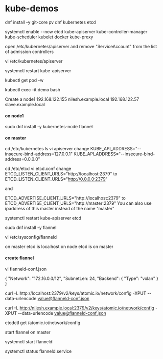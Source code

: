 # kube-demos

dnf install -y git-core pv dnf kubernetes etcd

systemctl enable --now etcd kube-apiserver kube-controller-manager kube-scheduler kubelet docker kube-proxy

open /etc/kubernetes/apiserver and remove "ServiceAccount" from the list of admission controllers

vi /etc/kubernetes/apiserver

systemctl restart kube-apiserver

kubectl get pod -w

kubectl exec -it demo bash





Create a node1
192.168.122.155 nilesh.example.local
192.168.122.57 slave.example.local

#### on node1

sudo dnf install -y kubernetes-node flannel


#### on master

cd /etc/kubernetes
ls
vi apiserver
change
KUBE_API_ADDRESS="--insecure-bind-address=127.0.0.1"
KUBE_API_ADDRESS="--insecure-bind-address=0.0.0.0"


cd /etc/etcd
vi etcd.conf
change
ETCD_LISTEN_CLIENT_URLS="http://localhost:2379"
to
ETCD_LISTEN_CLIENT_URLS="http://0.0.0.0:2379"

and

ETCD_ADVERTISE_CLIENT_URLS="http://localhost:2379"
to
ETCD_ADVERTISE_CLIENT_URLS="http://master:2379"
You can also use ipaddress of this master instead of the name "master"


systemctl restart kube-apiserver etcd

sudo dnf install -y flannel


vi /etc/sysconfig/flanneld

on master etcd is localhost
on node etcd is on master



#### create flannel

vi flanneld-conf.json

{
  "Network": "172.16.0.0/12",
  "SubnetLen: 24,
  "Backend": {
    "Type": "vxlan"
  }
}


curl -L http://localhost:2379/v2/keys/atomic.io/network/config -XPUT --data-urlencode value@flanneld-conf.json

curl -L http://nilesh.example.local:2379/v2/keys/atomic.io/network/config -XPUT --data-urlencode value@flanneld-conf.json


etcdctl get /atomic.io/network/config


start flannel on master

systemctl start flanneld

systemctl status flanneld.service
